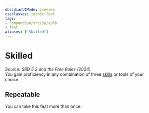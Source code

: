 ```yaml
---
obsidianUIMode: preview
cssclasses: json5e-feat
tags:
- compendium/src/5e/xphb
- feat
aliases: ["Skilled"]
---
```

# Skilled
*Source: SRD 5.2 and the Free Rules (2024)*  
You gain proficiency in any combination of three [skills](skill-list-skills-xphb.md) or tools of your choice.

## Repeatable

You can take this feat more than once.